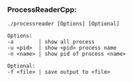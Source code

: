 ### ProcessReaderCpp:
    ./processreader [Options] [Optional]
    
    Options:
    -a        | show all process
    -u <pid>  | show <pid> process name
    -n <name> | show pid of process <name>
    
    Optional:
    -f <file> | save output to <file> 
